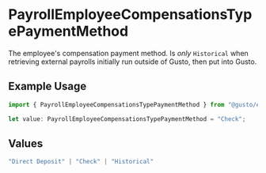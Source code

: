 # PayrollEmployeeCompensationsTypePaymentMethod

The employee's compensation payment method. Is *only* `Historical` when retrieving external payrolls initially run outside of Gusto, then put into Gusto.

## Example Usage

```typescript
import { PayrollEmployeeCompensationsTypePaymentMethod } from "@gusto/embedded-api/models/components/payrollemployeecompensationstype.js";

let value: PayrollEmployeeCompensationsTypePaymentMethod = "Check";
```

## Values

```typescript
"Direct Deposit" | "Check" | "Historical"
```